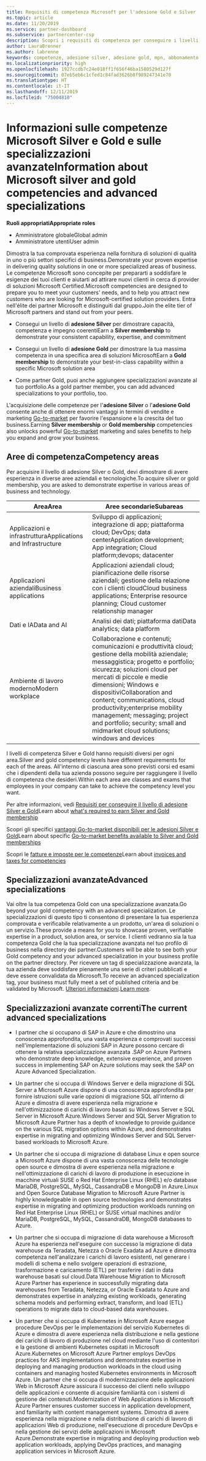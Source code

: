 ```yaml
---
title: Requisiti di competenza Microsoft per l'adesione Gold e Silver | Centro per i partner
ms.topic: article
ms.date: 11/20/2019
ms.service: partner-dashboard
ms.subservice: partnercenter-csp
description: Scopri i requisiti di competenza per conseguire i livelli di adesione Gold e Silver.
author: LauraBrenner
ms.author: labrenne
keywords: competenze, adesione silver, adesione gold, mpn, abbonamento a Microsoft Action Pack, preparazione, Microsoft Partner Network, adesione alla rete, specializzazioni avanzate
ms.localizationpriority: high
ms.openlocfilehash: 1927ccdb7c24e018ff1f656f46ba1580529d127f
ms.sourcegitcommit: 07eb5eb6c1cfed1c84fad3626b8f989247341e70
ms.translationtype: HT
ms.contentlocale: it-IT
ms.lasthandoff: 12/11/2019
ms.locfileid: "75004810"
---
```

# <a name="information-about-microsoft-silver-and-gold-competencies-and-advanced-specializations"></a><span data-ttu-id="44aec-104">Informazioni sulle competenze Microsoft Silver e Gold e sulle specializzazioni avanzate</span><span class="sxs-lookup"><span data-stu-id="44aec-104">Information about Microsoft silver and gold competencies and advanced specializations</span></span>

<span data-ttu-id="44aec-105">**Ruoli appropriati**</span><span class="sxs-lookup"><span data-stu-id="44aec-105">**Appropriate roles**</span></span>
-   <span data-ttu-id="44aec-106">Amministratore globale</span><span class="sxs-lookup"><span data-stu-id="44aec-106">Global admin</span></span>
-   <span data-ttu-id="44aec-107">Amministratore utenti</span><span class="sxs-lookup"><span data-stu-id="44aec-107">User admin</span></span>

<span data-ttu-id="44aec-108">Dimostra la tua comprovata esperienza nella fornitura di soluzioni di qualità in uno o più settori specifici di business.</span><span class="sxs-lookup"><span data-stu-id="44aec-108">Demonstrate your proven expertise in delivering quality solutions in one or more specialized areas of business.</span></span> <span data-ttu-id="44aec-109">Le competenze Microsoft sono concepite per prepararti a soddisfare le esigenze dei tuoi clienti e aiutarti ad attirare nuovi clienti in cerca di provider di soluzioni Microsoft Certified.</span><span class="sxs-lookup"><span data-stu-id="44aec-109">Microsoft competencies are designed to prepare you to meet your customers' needs, and to help you attract new customers who are looking for Microsoft-certified solution providers.</span></span> <span data-ttu-id="44aec-110">Entra nell'élite dei partner Microsoft e distinguiti dal gruppo.</span><span class="sxs-lookup"><span data-stu-id="44aec-110">Join the elite tier of Microsoft partners and stand out from your peers.</span></span>

- <span data-ttu-id="44aec-111">Consegui un livello di **adesione Silver** per dimostrare capacità, competenza e impegno coerenti</span><span class="sxs-lookup"><span data-stu-id="44aec-111">Earn a **Silver membership** to demonstrate your consistent capability, expertise, and commitment</span></span>

- <span data-ttu-id="44aec-112">Consegui un livello di **adesione Gold** per dimostrare la tua massima competenza in una specifica area di soluzioni Microsoft</span><span class="sxs-lookup"><span data-stu-id="44aec-112">Earn a **Gold membership** to demonstrate your best-in-class capability within a specific Microsoft solution area</span></span>

- <span data-ttu-id="44aec-113">Come partner Gold, puoi anche aggiungere specializzazioni avanzate al tuo portfolio.</span><span class="sxs-lookup"><span data-stu-id="44aec-113">As a gold partner member, you can add advanced specializations to your portfolio, too.</span></span>

<span data-ttu-id="44aec-114">L'acquisizione delle competenze per l'**adesione Silver** o l'**adesione Gold** consente anche di ottenere enormi vantaggi in termini di vendite e marketing [Go-to-market](mpn-learn-about-go-to-market-benefits.md) per favorire l'espansione e la crescita del tuo business.</span><span class="sxs-lookup"><span data-stu-id="44aec-114">Earning **Silver membership** or **Gold membership** competencies also unlocks powerful [Go-to-market](mpn-learn-about-go-to-market-benefits.md) marketing and sales benefits to help you expand and grow your business.</span></span>

## <a name="competency-areas"></a><span data-ttu-id="44aec-115">Aree di competenza</span><span class="sxs-lookup"><span data-stu-id="44aec-115">Competency areas</span></span>

<span data-ttu-id="44aec-116">Per acquisire il livello di adesione Silver o Gold, devi dimostrare di avere esperienza in diverse aree aziendali e tecnologiche.</span><span class="sxs-lookup"><span data-stu-id="44aec-116">To acquire silver or gold membership, you are asked to demonstrate expertise in various areas of business and technology.</span></span>

|<span data-ttu-id="44aec-117">**Area**</span><span class="sxs-lookup"><span data-stu-id="44aec-117">**Area**</span></span>            |<span data-ttu-id="44aec-118">**Aree secondarie**</span><span class="sxs-lookup"><span data-stu-id="44aec-118">**Subareas**</span></span>                    |
|--------------------|--------------------------------|
|<span data-ttu-id="44aec-119">Applicazioni e infrastruttura</span><span class="sxs-lookup"><span data-stu-id="44aec-119">Applications and Infrastructure</span></span>|<span data-ttu-id="44aec-120">Sviluppo di applicazioni; integrazione di app; piattaforma cloud; DevOps; data center</span><span class="sxs-lookup"><span data-stu-id="44aec-120">Application development; App integration; Cloud platform;devops; datacenter</span></span>|
|<span data-ttu-id="44aec-121">Applicazioni aziendali</span><span class="sxs-lookup"><span data-stu-id="44aec-121">Business applications</span></span> |<span data-ttu-id="44aec-122">Applicazioni aziendali cloud; pianificazione delle risorse aziendali; gestione della relazione con i clienti cloud</span><span class="sxs-lookup"><span data-stu-id="44aec-122">Cloud business applications; Enterprise resource planning; Cloud customer relationship manager</span></span>|
|<span data-ttu-id="44aec-123">Dati e IA</span><span class="sxs-lookup"><span data-stu-id="44aec-123">Data and AI</span></span>|<span data-ttu-id="44aec-124">Analisi dei dati; piattaforma dati</span><span class="sxs-lookup"><span data-stu-id="44aec-124">Data analytics; data platform</span></span>|
|<span data-ttu-id="44aec-125">Ambiente di lavoro moderno</span><span class="sxs-lookup"><span data-stu-id="44aec-125">Modern workplace</span></span>| <span data-ttu-id="44aec-126">Collaborazione e contenuti; comunicazioni e produttività cloud; gestione della mobilità aziendale; messaggistica; progetto e portfolio; sicurezza; soluzioni cloud per mercati di piccole e medie dimensioni; Windows e dispositivi</span><span class="sxs-lookup"><span data-stu-id="44aec-126">Collaboration and content; communications, cloud productivity;enterprise mobility management; messaging; project and portfolio; security; small and midmarket cloud solutions; windows and devices</span></span>|

<span data-ttu-id="44aec-127">I livelli di competenza Silver e Gold hanno requisiti diversi per ogni area.</span><span class="sxs-lookup"><span data-stu-id="44aec-127">Silver and gold competency levels have different requirements for each of the areas.</span></span> <span data-ttu-id="44aec-128">All'interno di ciascuna area sono previsti corsi ed esami che i dipendenti della tua azienda possono seguire per raggiungere il livello di competenza che desideri.</span><span class="sxs-lookup"><span data-stu-id="44aec-128">Within each area are classes and exams that employees in your company can take to achieve the competency level you want.</span></span>


<span data-ttu-id="44aec-129">Per altre informazioni, vedi [Requisiti per conseguire il livello di adesione Silver e Gold](https://partner.microsoft.com/membership/competencies)</span><span class="sxs-lookup"><span data-stu-id="44aec-129">Learn about [what's required to earn Silver and Gold membership](https://partner.microsoft.com/membership/competencies)</span></span>

<span data-ttu-id="44aec-130">Scopri gli specifici [vantaggi Go-to-market disponibili per le adesioni Silver e Gold](mpn-learn-about-go-to-market-benefits.md)</span><span class="sxs-lookup"><span data-stu-id="44aec-130">Learn about specific [Go-to-market benefits available to Silver and Gold memberships](mpn-learn-about-go-to-market-benefits.md)</span></span> 

<span data-ttu-id="44aec-131">Scopri le [fatture e imposte per le competenze](mpn-view-print-maps-invoice.md)</span><span class="sxs-lookup"><span data-stu-id="44aec-131">Learn about [invoices and taxes for competencies](mpn-view-print-maps-invoice.md)</span></span>

## <a name="advanced-specializations"></a><span data-ttu-id="44aec-132">Specializzazioni avanzate</span><span class="sxs-lookup"><span data-stu-id="44aec-132">Advanced specializations</span></span>

<span data-ttu-id="44aec-133">Vai oltre la tua competenza Gold con una specializzazione avanzata.</span><span class="sxs-lookup"><span data-stu-id="44aec-133">Go beyond your gold competency with an advanced specialization.</span></span> <span data-ttu-id="44aec-134">Le specializzazioni di questo tipo ti consentono di presentare la tua esperienza comprovata e verificabile relativamente a un prodotto, un'area di soluzioni o un servizio.</span><span class="sxs-lookup"><span data-stu-id="44aec-134">These provide a means for you to showcase proven, verifiable expertise in a product, solution area, or service.</span></span> <span data-ttu-id="44aec-135">I clienti vedranno sia la tua competenza Gold che la tua specializzazione avanzata nel tuo profilo di business nella directory dei partner.</span><span class="sxs-lookup"><span data-stu-id="44aec-135">Customers will be able to see both your Gold competency and your advanced specialization in your business profile on the partner directory.</span></span> <span data-ttu-id="44aec-136">Per ricevere un tag di specializzazione avanzata, la tua azienda deve soddisfare pienamente una serie di criteri pubblicati e deve essere convalidata da Microsoft.</span><span class="sxs-lookup"><span data-stu-id="44aec-136">To receive an advanced specialization tag, your business must fully meet a set of published criteria and be validated by Microsoft.</span></span> <span data-ttu-id="44aec-137">[Ulteriori informazioni](https://partner.microsoft.com/membership/competencies#tab-content-2).</span><span class="sxs-lookup"><span data-stu-id="44aec-137">[Learn more](https://partner.microsoft.com/membership/competencies#tab-content-2).</span></span> 

## <a name="the-current-advanced-specializations"></a><span data-ttu-id="44aec-138">Specializzazioni avanzate correnti</span><span class="sxs-lookup"><span data-stu-id="44aec-138">The current advanced specializations</span></span>

- <span data-ttu-id="44aec-139">I partner che si occupano di SAP in Azure e che dimostrino una conoscenza approfondita, una vasta esperienza e comprovati successi nell'implementazione di soluzioni SAP in Azure possono cercare di ottenere la relativa specializzazione avanzata .</span><span class="sxs-lookup"><span data-stu-id="44aec-139">SAP on Azure Partners who demonstrate deep knowledge, extensive experience, and proven success in implementing SAP on Azure solutions may seek the SAP on Azure Advanced Specialization.</span></span>

- <span data-ttu-id="44aec-140">Un partner che si occupa di Windows Server e della migrazione di SQL Server a Microsoft Azure dispone di una conoscenza approfondita per fornire istruzioni sulle varie opzioni di migrazione SQL all'interno di Azure e dimostra di avere esperienza nella migrazione e nell'ottimizzazione di carichi di lavoro basati su Windows Server e SQL Server in Microsoft Azure.</span><span class="sxs-lookup"><span data-stu-id="44aec-140">Windows Server and SQL Server Migration to Microsoft Azure Partner has a depth of knowledge to provide guidance on the various SQL migration options within Azure, and demonstrates expertise in migrating and optimizing Windows Server and SQL Server-based workloads to Microsoft Azure.</span></span> 

- <span data-ttu-id="44aec-141">Un partner che si occupa di migrazione di database Linux e open source a Microsoft Azure dispone di una vasta conoscenza delle tecnologie open source e dimostra di avere esperienza nella migrazione e nell'ottimizzazione di carichi di lavoro di produzione in esecuzione in macchine virtuali SUSE o Red Hat Enterprise Linux (RHEL) e/o database MariaDB, PostgreSQL, MySQL, CassandraDB e MongoDB in Azure.</span><span class="sxs-lookup"><span data-stu-id="44aec-141">Linux and Open Source Database Migration to Microsoft Azure Partner is highly knowledgeable in open source technologies and demonstrates expertise in migrating and optimizing production workloads running on Red Hat Enterprise Linux (RHEL) or SUSE virtual machines and/or MariaDB, PostgreSQL, MySQL, CassandraDB, MongoDB databases to Azure.</span></span>

- <span data-ttu-id="44aec-142">Un partner che si occupa di migrazione di data warehouse a Microsoft Azure ha esperienza nell'eseguire con successo la migrazione di data warehouse da Teradata, Netezza o Oracle Exadata ad Azure e dimostra competenza nell'analizzare i carichi di lavoro esistenti, nel generare i modelli di schema e nello svolgere operazioni di estrazione, trasformazione e caricamento (ETL) per trasferire i dati in data warehouse basati sul cloud.</span><span class="sxs-lookup"><span data-stu-id="44aec-142">Data Warehouse Migration to Microsoft Azure Partner has experience in successfully migrating data warehouses from Teradata, Netezza, or Oracle Exadata to Azure and demonstrates expertise in analyzing existing workloads, generating schema models and performing extract, transform, and load (ETL) operations to migrate data to cloud-based data warehouses.</span></span>

- <span data-ttu-id="44aec-143">Un partner che si occupa di Kubernetes in Microsoft Azure esegue procedure DevOps per le implementazioni del servizio Kubernetes di Azure e dimostra di avere esperienza nella distribuzione e nella gestione dei carichi di lavoro di produzione nel cloud mediante l'uso di contenitori e la gestione di ambienti Kubernetes ospitati in Microsoft Azure.</span><span class="sxs-lookup"><span data-stu-id="44aec-143">Kubernetes on Microsoft Azure Partner employs DevOps practices for AKS implementations and demonstrates expertise in deploying and managing production workloads in the cloud using containers and managing hosted Kubernetes environments in Microsoft Azure.</span></span>
<span data-ttu-id="44aec-144">Un partner che si occupa di modernizzazione delle applicazioni Web in Microsoft Azure assicura il successo dei clienti nello sviluppo delle applicazioni e consente di acquisire familiarità con i sistemi di gestione dei contenuti.</span><span class="sxs-lookup"><span data-stu-id="44aec-144">Modernization of Web Applications in Microsoft Azure Partner ensures customer success in application development, and familiarity with content management systems.</span></span> <span data-ttu-id="44aec-145">Dimostra di avere esperienza nella migrazione e nella distribuzione di carichi di lavoro di applicazioni Web di produzione, nell'esecuzione di procedure DevOps e nella gestione dei servizi delle applicazioni in Microsoft Azure.</span><span class="sxs-lookup"><span data-stu-id="44aec-145">Demonstrate expertise in migrating and deploying production web application workloads, applying DevOps practices, and managing application services in Microsoft Azure.</span></span>
